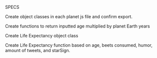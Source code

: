 SPECS

  Create object classes in each planet js file and confirm export.

  Create functions to return inputted age multiplied by planet Earth years

  Create Life Expectancy object class

  Create Life Expectancy function based on age, beets consumed, humor, amount of tweets, and starSign.
